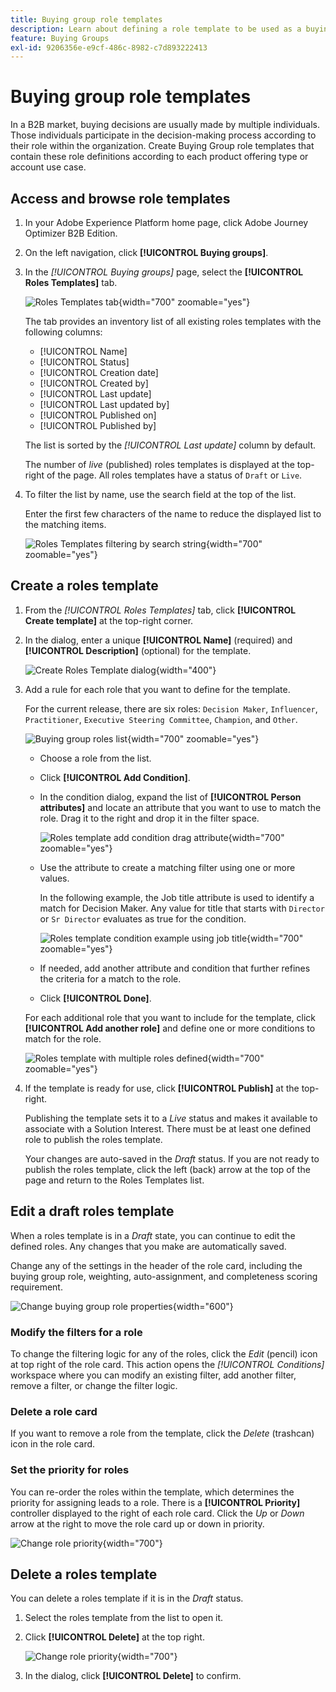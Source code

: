 ```yaml
---
title: Buying group role templates
description: Learn about defining a role template to be used as a buying group component.
feature: Buying Groups
exl-id: 9206356e-e9cf-486c-8982-c7d893222413
---
```

# Buying group role templates

In a B2B market, buying decisions are usually made by multiple individuals. Those individuals participate in the decision-making process according to their role within the organization. Create Buying Group role templates that contain these role definitions according to each product offering type or account use case.

## Access and browse role templates

1. In your Adobe Experience Platform home page, click Adobe Journey Optimizer B2B Edition.

1. On the left navigation, click **[!UICONTROL Buying groups]**.

1. In the _[!UICONTROL Buying groups]_ page, select the **[!UICONTROL Roles Templates]** tab.

   ![Roles Templates tab](assets/roles-templates-tab.png){width="700" zoomable="yes"}

   The tab provides an inventory list of all existing roles templates with the following columns:

   * [!UICONTROL Name]
   * [!UICONTROL Status]
   * [!UICONTROL Creation date]
   * [!UICONTROL Created by]
   * [!UICONTROL Last update]
   * [!UICONTROL Last updated by]
   * [!UICONTROL Published on]
   * [!UICONTROL Published by]

   The list is sorted by the _[!UICONTROL Last update]_ column by default.

   The number of _live_ (published) roles templates is displayed at the top-right of the page. All roles templates have a status of `Draft` or `Live`.

1. To filter the list by name, use the search field at the top of the list.

   Enter the first few characters of the name to reduce the displayed list to the matching items. 

   ![Roles Templates filtering by search string](assets/roles-templates-search.png){width="700" zoomable="yes"}

## Create a roles template

1. From the _[!UICONTROL Roles Templates]_ tab, click **[!UICONTROL Create template]** at the top-right corner.

1. In the dialog, enter a unique **[!UICONTROL Name]** (required) and **[!UICONTROL Description]** (optional) for the template.

   ![Create Roles Template dialog](assets/roles-template-create-dialog.png){width="400"}

1. Add a rule for each role that you want to define for the template.

   For the current release, there are six roles: `Decision Maker`, `Influencer`, `Practitioner`, `Executive Steering Committee`, `Champion`, and `Other`.

   ![Buying group roles list](./assets/roles-template-create-roles-list.png){width="700" zoomable="yes"}

    * Choose a role from the list.

    * Click **[!UICONTROL Add Condition]**.

    * In the condition dialog, expand the list of **[!UICONTROL Person attributes]** and locate an attribute that you want to use to match the role. Drag it to the right and drop it in the filter space. 

       ![Roles template add condition drag attribute](assets/roles-template-role-attribute.png){width="700" zoomable="yes"}

    * Use the attribute to create a matching filter using one or more values. 
    
       In the following example, the Job title attribute is used to identify a match for Decision Maker. Any value for title that starts with `Director` or `Sr Director` evaluates as true for the condition.

       ![Roles template condition example using job title](assets/roles-template-condition-example-job-title.png){width="700" zoomable="yes"}

    * If needed, add another attribute and condition that further refines the criteria for a match to the role.

    * Click **[!UICONTROL Done]**.

    For each additional role that you want to include for the template, click **[!UICONTROL Add another role]** and define one or more conditions to match for the role.

    ![Roles template with multiple roles defined](assets/roles-template-multiple-roles.png){width="700" zoomable="yes"}

1. If the template is ready for use, click **[!UICONTROL Publish]** at the top-right.

    Publishing the template sets it to a _Live_ status and makes it available to associate with a Solution Interest. There must be at least one defined role to publish the roles template. 

    Your changes are auto-saved in the _Draft_ status. If you are not ready to publish the roles template, click the left (back) arrow at the top of the page and return to the Roles Templates list.
<!-- 
< PM -- the Required for completion checkbox is not available to clear. Is this functional for Beta? >

Required for completion checkbox - select this for a role if it is required to calculate the completeness score. -->

## Edit a draft roles template

When a roles template is in a _Draft_ state, you can continue to edit the defined roles. Any changes that you make are automatically saved.

Change any of the settings in the header of the role card, including the buying group role, weighting, auto-assignment, and completeness scoring requirement.

![Change buying group role properties](./assets/roles-template-role-properties.png){width="600"}

### Modify the filters for a role

To change the filtering logic for any of the roles, click the _Edit_ (pencil) icon at top right of the role card. This action opens the _[!UICONTROL Conditions]_ workspace where you can modify an existing filter, add another filter, remove a filter, or change the filter logic.

### Delete a role card

If you want to remove a role from the template, click the _Delete_ (trashcan) icon in the role card. 

### Set the priority for roles

You can re-order the roles within the template, which determines the priority for assigning leads to a role. There is a **[!UICONTROL Priority]** controller displayed to the right of each role card. Click the _Up_ or _Down_ arrow at the right to move the role card up or down in priority.

![Change role priority](./assets/roles-template-role-priority.png){width="700"}

## Delete a roles template

You can delete a roles template if it is in the _Draft_ status. 

1. Select the roles template from the list to open it. 

1. Click **[!UICONTROL Delete]** at the top right.

   ![Change role priority](./assets/roles-template-delete.png){width="700"}

1. In the dialog, click **[!UICONTROL Delete]** to confirm.

